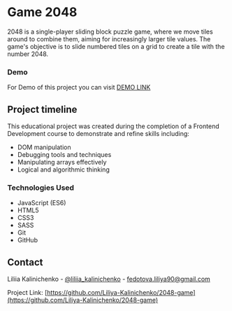 # Game 2048
2048 is a single-player sliding block puzzle game, where we move tiles around to combine them, aiming for increasingly larger tile values. The game's objective is to slide numbered tiles on a grid to create a tile with the number 2048.

### Demo
For Demo of this project you can visit [DEMO LINK](https://Liliya-Kalinichenko.github.io/2048-game/)


## Project timeline

This educational project was created during the completion of
a Frontend Development course to demonstrate and refine skills including:

* DOM manipulation
* Debugging tools and techniques
* Manipulating arrays effectively
* Logical and algorithmic thinking

### Technologies Used

* JavaScript (ES6)
* HTML5
* CSS3
* SASS
* Git
* GitHub

## Contact

Liliia Kalinichenko - [@liliia_kalinichenko](https://t.me/liliia_kalinichenko) - fedotova.liliya90@gmail.com

Project Link: [https://github.com/Liliya-Kalinichenko/2048-game](https://github.com/Liliya-Kalinichenko/2048-game)

